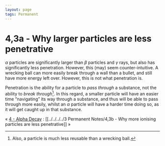 ```yaml
---
layout: page
tags: Permanent  
---
```

# 4,3a - Why larger particles are less penetrative
$\alpha$ particles are significantly larger than $\beta$ particles and $\gamma$ rays, but also has significantly less penetration. However, this (may) seem counter-intuitive. A wrecking ball can more easily break through a wall than a bullet, and still have more energy left over. However, this is not what penetration is.

Penetration is the ability for a particle to *pass through* a substance, not the ability to *break through*[^1]. In this regard, a smaller particle will have an easier time “navigating” its way through a substance, and thus will be able to pass through more easily, whilst an $\alpha$ particle will have a harder time doing so, as it will get caught up in that substance. 

« [4 - Alpha Decay](4%20-%20Alpha%20Decay) : [[../../../../3 Permanent Notes/4,3b - Why more ionising particles are less penetrative]] »

[^1]: Also, a particle is much less reusable than a wrecking ball.